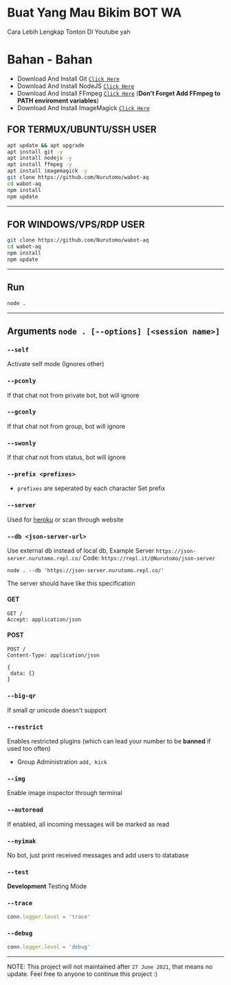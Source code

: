 # Buat Yang Mau Bikim BOT WA
Cara Lebih Lengkap Tonton DI Youtube yah

# Bahan - Bahan

* Download And Install Git [`Click Here`](https://git-scm.com/downloads)
* Download And Install NodeJS [`Click Here`](https://nodejs.org/en/download)
* Download And Install FFmpeg [`Click Here`](https://ffmpeg.org/download.html) (**Don't Forget Add FFmpeg to PATH enviroment variables**)
* Download And Install ImageMagick [`Click Here`](https://imagemagick.org/script/download.php)


## FOR TERMUX/UBUNTU/SSH USER

```bash
apt update && apt upgrade
apt install git -y
apt install nodejs -y
apt install ffmpeg -y
apt install imagemagick -y
git clone https://github.com/Nurutomo/wabot-aq
cd wabot-aq
npm install
npm update
```

---------

## FOR WINDOWS/VPS/RDP USER


```bash
git clone https://github.com/Nurutomo/wabot-aq
cd wabot-aq
npm install
npm update
```

---------

## Run

```bash
node .
```

---------

## Arguments `node . [--options] [<session name>]`

### `--self`

Activate self mode (Ignores other)

### `--pconly`

If that chat not from private bot, bot will ignore

### `--gconly`

If that chat not from group, bot will ignore

### `--swonly`

If that chat not from status, bot will ignore

### `--prefix <prefixes>`

* `prefixes` are seperated by each character
Set prefix

### `--server`

Used for [heroku](https://heroku.com/) or scan through website

### `--db <json-server-url>`

Use external db instead of local db, 
Example Server `https://json-server.nurutomo.repl.co/`
Code: `https://repl.it/@Nurutomo/json-server`

`node . --db 'https://json-server.nurutomo.repl.co/'`

The server should have like this specification

#### GET

```http
GET /
Accept: application/json
```

#### POST

```http
POST /
Content-Type: application/json

{
 data: {}
}
```

### `--big-qr`

If small qr unicode doesn't support

### `--restrict`

Enables restricted plugins (which can lead your number to be **banned** if used too often)

* Group Administration `add, kick`

### `--img`

Enable image inspector through terminal

### `--autoread`

If enabled, all incoming messages will be marked as read

### `--nyimak`

No bot, just print received messages and add users to database

### `--test`

**Development** Testing Mode

### `--trace`

```js
conn.logger.level = 'trace'
```

### `--debug`

```js
conn.logger.level = 'debug'
```

---------


NOTE: This project will not maintained after `27 June 2021`, that means no update. Feel free to anyone to continue this project :)

